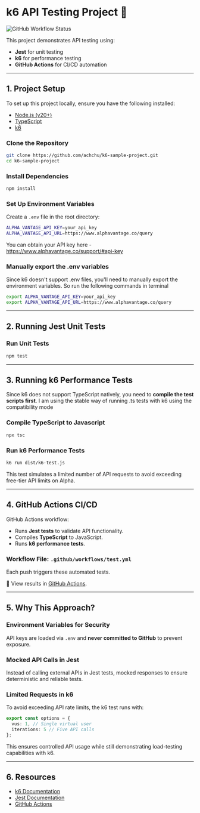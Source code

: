 # k6 API Testing Project 🚀

![GitHub Workflow Status](https://github.com/achchu/k6-sample-project/actions/workflows/test.yml/badge.svg)

This project demonstrates API testing using:
- **Jest** for unit testing
- **k6** for performance testing
- **GitHub Actions** for CI/CD automation

---

## 1. Project Setup

To set up this project locally, ensure you have the following installed:
- [Node.js (v20+)](https://nodejs.org/)
- [TypeScript](https://www.typescriptlang.org/)
- [k6](https://k6.io/)

### Clone the Repository
```sh
git clone https://github.com/achchu/k6-sample-project.git
cd k6-sample-project
```

### Install Dependencies
```sh
npm install
```

### Set Up Environment Variables
Create a `.env` file in the root directory:
```sh
ALPHA_VANTAGE_API_KEY=your_api_key
ALPHA_VANTAGE_API_URL=https://www.alphavantage.co/query
```
You can obtain your API key here - https://www.alphavantage.co/support/#api-key

### Manually export the .env variables
Since k6 doesn't support .env files, you'll need to manually export the environment variables. So run the following commands in terminal
```sh
export ALPHA_VANTAGE_API_KEY=your_api_key
export ALPHA_VANTAGE_API_URL=https://www.alphavantage.co/query
```

---

## 2. Running Jest Unit Tests

### Run Unit Tests
```sh
npm test
```
---

## 3. Running k6 Performance Tests

Since k6 does not support TypeScript natively, you need to **compile the test scripts first**. I am using the stable way of running .ts tests with k6 using
the compatibility mode 

### Compile TypeScript to Javascript
```sh
npx tsc
```

### Run k6 Performance Tests
```sh
k6 run dist/k6-test.js
```

This test simulates a limited number of API requests to avoid exceeding free-tier API limits on Alpha.

---

## 4. GitHub Actions CI/CD

GitHub Actions workflow:
- Runs **Jest tests** to validate API functionality.
- Compiles **TypeScript** to JavaScript.
- Runs **k6 performance tests**.

### Workflow File: `.github/workflows/test.yml`
Each push triggers these automated tests.

🔗 View results in [GitHub Actions](https://github.com/achchu/k6-sample-project/actions).

---

## 5. Why This Approach?

### Environment Variables for Security
API keys are loaded via `.env` and **never committed to GitHub** to prevent exposure.

### Mocked API Calls in Jest
Instead of calling external APIs in Jest tests, mocked responses to ensure deterministic and reliable tests.

### Limited Requests in k6
To avoid exceeding API rate limits, the k6 test runs with:
```ts
export const options = {
  vus: 1, // Single virtual user
  iterations: 5 // Five API calls
};
```
This ensures controlled API usage while still demonstrating load-testing capabilities with k6.

---

## 6. Resources
- [k6 Documentation](https://grafana.com/docs/k6/latest/)
- [Jest Documentation](https://jestjs.io/docs/)
- [GitHub Actions](https://docs.github.com/en/actions)


